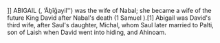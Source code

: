 ]] ABIGAIL (, ’Ǎḇîḡayil'') was the wife of Nabal; she became a wife of the future King David after Nabal's death (1 Samuel ).[1] Abigail was David's third wife, after Saul's daughter, Michal, whom Saul later married to Palti, son of Laish when David went into hiding, and Ahinoam.
